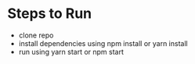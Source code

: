 # Steps to Run

- clone repo
- install dependencies using npm install or yarn install
- run using yarn start or npm start
